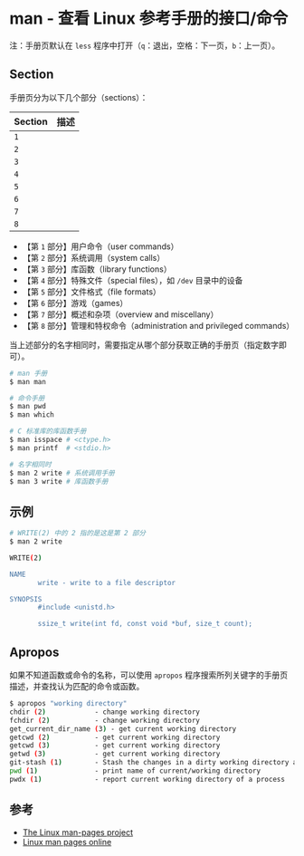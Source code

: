 # man - 查看 Linux 参考手册的接口/命令

注：手册页默认在 `less` 程序中打开（`q`：退出，空格：下一页，`b`：上一页）。

## Section

手册页分为以下几个部分（sections）：

| Section | 描述 |
| ------- | ---- |
| `1`     |      |
| `2`     |      |
| `3`     |      |
| `4`     |      |
| `5`     |      |
| `6`     |      |
| `7`     |      |
| `8`     |      |

* 【第 `1` 部分】用户命令（user commands）
* 【第 `2` 部分】系统调用（system calls）
* 【第 `3` 部分】库函数（library functions）
* 【第 `4` 部分】特殊文件（special files），如 `/dev` 目录中的设备
* 【第 `5` 部分】文件格式（file formats）
* 【第 `6` 部分】游戏（games）
* 【第 `7` 部分】概述和杂项（overview and miscellany）
* 【第 `8` 部分】管理和特权命令（administration and privileged commands）

当上述部分的名字相同时，需要指定从哪个部分获取正确的手册页（指定数字即可）。

```bash
# man 手册
$ man man

# 命令手册
$ man pwd
$ man which

# C 标准库的库函数手册
$ man isspace # <ctype.h>
$ man printf  # <stdio.h>

# 名字相同时
$ man 2 write # 系统调用手册
$ man 3 write # 库函数手册
```

## 示例

```bash
# WRITE(2) 中的 2 指的是这是第 2 部分
$ man 2 write

WRITE(2)                                                                                Linux Programmer's Manual                                                                                WRITE(2)

NAME
       write - write to a file descriptor

SYNOPSIS
       #include <unistd.h>

       ssize_t write(int fd, const void *buf, size_t count);

```

## Apropos

如果不知道函数或命令的名称，可以使用 `apropos` 程序搜索所列关键字的手册页描述，并查找认为匹配的命令或函数。

```bash
$ apropos "working directory"
chdir (2)            - change working directory
fchdir (2)           - change working directory
get_current_dir_name (3) - get current working directory
getcwd (2)           - get current working directory
getcwd (3)           - get current working directory
getwd (3)            - get current working directory
git-stash (1)        - Stash the changes in a dirty working directory away
pwd (1)              - print name of current/working directory
pwdx (1)             - report current working directory of a process
```

## 参考

* [The Linux man-pages project](https://www.kernel.org/doc/man-pages/)
* [Linux man pages online](http://man7.org/linux/man-pages/)